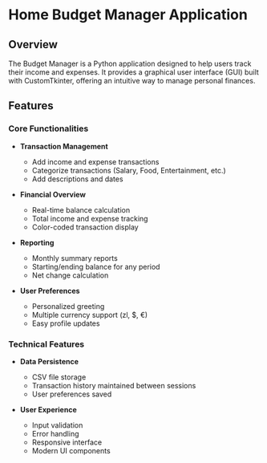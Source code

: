 # Home Budget Manager Application

## Overview

The Budget Manager is a Python application designed to help users track their income and expenses. It provides a graphical user interface (GUI) built with CustomTkinter, offering an intuitive way to manage personal finances.

## Features

### Core Functionalities

- **Transaction Management**
  - Add income and expense transactions
  - Categorize transactions (Salary, Food, Entertainment, etc.)
  - Add descriptions and dates

- **Financial Overview**
  - Real-time balance calculation
  - Total income and expense tracking
  - Color-coded transaction display

- **Reporting**
  - Monthly summary reports
  - Starting/ending balance for any period
  - Net change calculation

- **User Preferences**
  - Personalized greeting
  - Multiple currency support (zl, $, €)
  - Easy profile updates

### Technical Features

- **Data Persistence**
  - CSV file storage
  - Transaction history maintained between sessions
  - User preferences saved

- **User Experience**
  - Input validation
  - Error handling
  - Responsive interface
  - Modern UI components
